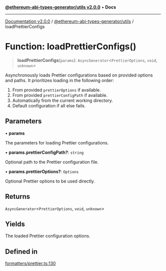[**@ethereum-abi-types-generator/utils v2.0.0**](../README.md) • **Docs**

***

[Documentation v2.0.0](../../../packages.md) / [@ethereum-abi-types-generator/utils](../README.md) / loadPrettierConfigs

# Function: loadPrettierConfigs()

> **loadPrettierConfigs**(`params`): `AsyncGenerator`\<`PrettierOptions`, `void`, `unknown`\>

Asynchronously loads Prettier configurations based on provided options and paths.
It prioritizes loading in the following order:
1. From provided `prettierOptions` if available.
2. From provided `prettierConfigPath` if available.
3. Automatically from the current working directory.
4. Default configuration if all else fails.

## Parameters

• **params**

The parameters for loading Prettier configurations.

• **params.prettierConfigPath?**: `string`

Optional path to the Prettier configuration file.

• **params.prettierOptions?**: `Options`

Optional Prettier options to be used directly.

## Returns

`AsyncGenerator`\<`PrettierOptions`, `void`, `unknown`\>

## Yields

The loaded Prettier configuration options.

## Defined in

[formatters/prettier.ts:130](https://github.com/niZmosis/ethereum-abi-types-generator/blob/8be0c174f1ad191b06c4413881733fc6912573c5/packages/utils/src/formatters/prettier.ts#L130)

